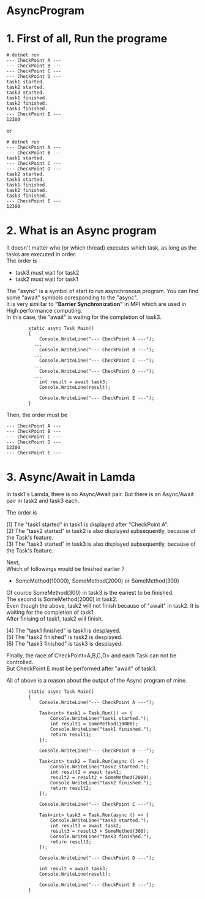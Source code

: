 # AsyncProgram

# 1. First of all, Run the programe
```
# dotnet run
--- CheckPoint A ---
--- CheckPoint B ---
--- CheckPoint C ---
--- CheckPoint D ---
task1 started.
task2 started.
task3 started.
task1 finished.
task2 finished.
task3 finished.
--- CheckPoint E ---
12300
```
or
```
# dotnet run
--- CheckPoint A ---
--- CheckPoint B ---
task1 started.
--- CheckPoint C ---
--- CheckPoint D ---
task2 started.
task3 started.
task1 finished.
task2 finished.
task3 finished.
--- CheckPoint E ---
12300
```

# 2. What is an Async program
It doesn't matter who (or which thread) executes which task, as long as the tasks are executed in order.<br>
The order is <br>
- task3 must wait for task2
- task2 must wait for task1

The "async" is a symbol of start to run asynchronous program. You can find some "await" symbols coresponding to the "async".<br>
It is very simillar to **"Barrier Synchronization"** in MPI which are used in High performance computing.<br>
In this case, the "await" is waitng for the completion of task3.

```
        static async Task Main()
        {
            Console.WriteLine("--- CheckPoint A ---");
          ...
            Console.WriteLine("--- CheckPoint B ---");
          ...
            Console.WriteLine("--- CheckPoint C ---");
          ...
            Console.WriteLine("--- CheckPoint D ---");
          ...
            int result = await task3;
            Console.WriteLine(result);
            
            Console.WriteLine("--- CheckPoint E ---");
        }
```

Then, the order must be
```
--- CheckPoint A ---
--- CheckPoint B ---
--- CheckPoint C ---
--- CheckPoint D ---
12300
--- CheckPoint E ---
```

# 3. Async/Await in Lamda
In task1's Lamda, there is no Async/Await pair. But there is an Async/Await pair in task2 and task3 each. <br>

The order is <br>

(1) The "task1 started" in task1 is displayed after "CheckPoint A".<br>
(2) The "task2 started" in task2 is also displayed subsequently, because of the Task's feature.<br>
(3) The "task3 started" in task3 is also displayed subsequently, because of the Task's feature.<br>

Next,<br>
Which of followings would be finished earlier ? <br>
- SomeMethod(10000), SomeMethod(2000) or SomeMethod(300) <br>

Of cource SomeMethod(300) in task3 is the eariest to be finished. <br>
The second is SomeMethod(2000) in task2.<br>
Even though the above, task2 will not finish because of "await" in task2. It is waiting for the completion of task1. <br>
After finising of task1, task2 will finish.<br>

(4) The "task1 finished" is task1 is desplayed.<br>
(5) The "task2 finished" is task2 is desplayed.<br>
(6) The "task3 finished" is task3 is desplayed.<br>


Finally, the race of CheckPoint<A,B,C,D> and each Task can not be controlled.<br>
But CheckPoint E must be performed after "await" of task3.

All of above is a reason about the output of the Async program of mine.

```
        static async Task Main()
        {
            Console.WriteLine("--- CheckPoint A ---");

            Task<int> task1 = Task.Run(() => {
                Console.WriteLine("task1 started.");
                int result1 = SomeMethod(10000);
                Console.WriteLine("task1 finished.");
                return result1;
            });

            Console.WriteLine("--- CheckPoint B ---");

            Task<int> task2 = Task.Run(async () => {
                Console.WriteLine("task2 started.");
                int result2 = await task1;
                result2 = result2 + SomeMethod(2000);
                Console.WriteLine("task2 finished.");
                return result2;
            });

            Console.WriteLine("--- CheckPoint C ---");

            Task<int> task3 = Task.Run(async () => {
                Console.WriteLine("task3 started.");
                int result3 = await task2;
                result3 = result3 + SomeMethod(300);
                Console.WriteLine("task3 finished.");
                return result3;
            });

            Console.WriteLine("--- CheckPoint D ---");

            int result = await task3;
            Console.WriteLine(result);

            Console.WriteLine("--- CheckPoint E ---");
        }
```
